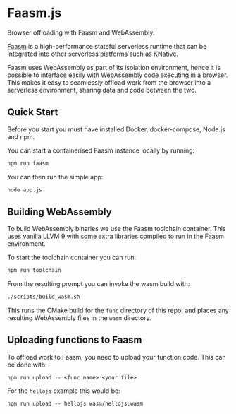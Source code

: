 # Faasm.js

Browser offloading with Faasm and WebAssembly.

[Faasm](https://github.com/lsds/Faasm) is a high-performance stateful 
serverless runtime that can be integrated into other serverless platforms 
such as [KNative](https://knative.dev/).

Faasm uses WebAssembly as part of its isolation environment, hence it is 
possible to interface easily with WebAssembly code executing in a browser. 
This makes it easy to seamlessly offload work from the browser into a 
serverless environment, sharing data and code between the two.

## Quick Start

Before you start you must have installed Docker, docker-compose, Node.js and npm.

You can start a containerised Faasm instance locally by running:

```bash
npm run faasm
```

You can then run the simple app:

```bash
node app.js
```

## Building WebAssembly

To build WebAssembly binaries we use the Faasm toolchain container. 
This uses vanilla LLVM 9 with some extra libraries compiled to run in the 
Faasm environment.

To start the toolchain container you can run:

```bash
npm run toolchain
```

From the resulting prompt you can invoke the wasm build with:

```bash
./scripts/build_wasm.sh
```

This runs the CMake build for the `func` directory of this repo, and places 
any resulting WebAssembly files in the `wasm` directory.

## Uploading functions to Faasm

To offload work to Faasm, you need to upload your function code. This can 
be done with:

```
npm run upload -- <func name> <your file>
```

For the `hellojs` example this would be:

```
npm run upload -- hellojs wasm/hellojs.wasm
```


